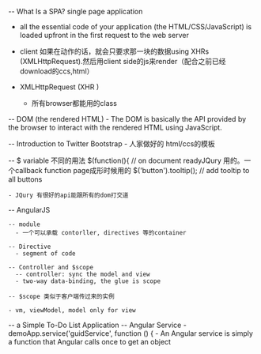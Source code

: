 -- What Is a SPA? single page application 
  - all the essential code of your application (the HTML/CSS/JavaScript) is loaded upfront in the first request to the web server
  - client 如果在动作的话，就会只要求那一块的数据using XHRs (XMLHttpRequest).然后用client side的js来render（配合之前已经download的ccs,html）
  
  - XMLHttpRequest (XHR )
    - 所有browser都能用的class
  
  -- DOM (the rendered HTML)
    - The DOM is basically the API provided by the browser to interact with the rendered HTML using JavaScript.
  
  -- Introduction to Twitter Bootstrap
    - <link rel="stylesheet" type="text/css" href="./bootstrap/css/bootstrap.css"> 人家做好的 html/ccs的模板
  
  -- $ variable 不同的用法
    $(function(){ // on document readyJQury 用的。一个callback function page成形时候用的
            $('button').tooltip(); // add tooltip to all buttons
    
    - JQury 有很好的api能跟所有的dom打交道
    
    
 -- AngularJS
 
    -- module
      - 一个可以承载 contorller, directives 等的container
      
    -- Directive 
      - segment of code 
      
    -- Controller and $scope
      -- controller: sync the model and view
      - two-way data-binding, the glue is scope 
      
    -- $scope 类似于客户端传过来的实例 
  
    - vm, viewModel, model only for view 
    
    
-- a Simple To-Do List Application
  -- Angular Service 
    - demoApp.service('guidService', function () {
    - An Angular service is simply a function that Angular calls once to get an object
  
  
  
  
  
  
  
